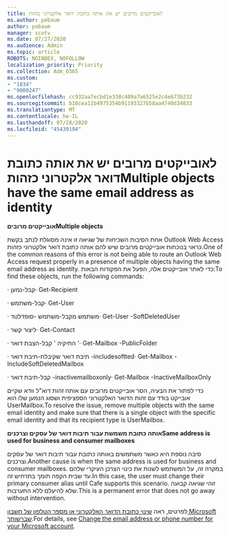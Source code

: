 ```yaml
---
title: לאובייקטים מרובים יש את אותה כתובת דואר אלקטרוני כזהות
ms.author: pebaum
author: pebaum
manager: scotv
ms.date: 07/27/2020
ms.audience: Admin
ms.topic: article
ROBOTS: NOINDEX, NOFOLLOW
localization_priority: Priority
ms.collection: Adm_O365
ms.custom:
- "1834"
- "9000247"
ms.openlocfilehash: cc932aa7ecbd1e338c409a7a6525e2c4e673b232
ms.sourcegitcommit: b10cea11b4975354b91193327b58aa4740d34833
ms.translationtype: MT
ms.contentlocale: he-IL
ms.lasthandoff: 07/28/2020
ms.locfileid: "45439194"
---
```

# <a name="multiple-objects-have-the-same-email-address-as-identity"></a><span data-ttu-id="def18-102">לאובייקטים מרובים יש את אותה כתובת דואר אלקטרוני כזהות</span><span class="sxs-lookup"><span data-stu-id="def18-102">Multiple objects have the same email address as identity</span></span>

<span data-ttu-id="def18-103">**אובייקטים מרובים**</span><span class="sxs-lookup"><span data-stu-id="def18-103">**Multiple objects**</span></span>

<span data-ttu-id="def18-104">אחת הסיבות השכיחות של שגיאה זו אינה מסוגלת לנתב בקשת Outlook Web Access כראוי בנוכחות אובייקטים מרובים שיש להם אותה כתובת דואר אלקטרוני כזהות.</span><span class="sxs-lookup"><span data-stu-id="def18-104">One of the common reasons of this error is not being able to route an Outlook Web Access request properly in a presence of multiple objects having the same email address as identity.</span></span> <span data-ttu-id="def18-105">כדי לאתר אובייקטים אלה, הפעל את הפקודות הבאות:</span><span class="sxs-lookup"><span data-stu-id="def18-105">To find these objects, run the following commands:</span></span>

<span data-ttu-id="def18-106">· קבל-נמען<email address></span><span class="sxs-lookup"><span data-stu-id="def18-106">· Get-Recipient <email address></span></span>

<span data-ttu-id="def18-107">· קבל-משתמש<email address></span><span class="sxs-lookup"><span data-stu-id="def18-107">· Get-User <email address></span></span>

<span data-ttu-id="def18-108">· משתמש מקבל-משתמש <email address> -סופדלטד</span><span class="sxs-lookup"><span data-stu-id="def18-108">· Get-User <email address> -SoftDeletedUser</span></span>

<span data-ttu-id="def18-109">· ליצור קשר<email address></span><span class="sxs-lookup"><span data-stu-id="def18-109">· Get-Contact <email address></span></span>

<span data-ttu-id="def18-110">· התיקיה ' קבל-הצבת דואר <email address> '</span><span class="sxs-lookup"><span data-stu-id="def18-110">· Get-Mailbox <email address> -PublicFolder</span></span>

<span data-ttu-id="def18-111">· תיבת דואר שקיבלת-תיבת דואר <email address> -includesoftted</span><span class="sxs-lookup"><span data-stu-id="def18-111">· Get-Mailbox <email address> -IncludeSoftDeletedMailbox</span></span>

<span data-ttu-id="def18-112">· קבל-תיבת דואר <email address> -inactivemailboxonly</span><span class="sxs-lookup"><span data-stu-id="def18-112">· Get-Mailbox <email address> -InactiveMailboxOnly</span></span>

<span data-ttu-id="def18-113">כדי לפתור את הבעיה, הסר אובייקטים מרובים עם אותה זהות דוא"ל וודא שקיים אובייקט בודד עם זהות הדואר האלקטרוני הספציפית ושסוג הנמען שלו הוא UserMailbox.</span><span class="sxs-lookup"><span data-stu-id="def18-113">To resolve the issue, remove multiple objects with the same email identity and make sure that there is a single object with the specific email identity and that its recipient type is UserMailbox.</span></span>

<span data-ttu-id="def18-114">**אותה כתובת משמשת עבור תיבות דואר של עסקים וצרכנים**</span><span class="sxs-lookup"><span data-stu-id="def18-114">**Same address is used for business and consumer mailboxes**</span></span>

<span data-ttu-id="def18-115">סיבה נוספת היא כאשר משתמשים באותה כתובת עבור תיבות דואר של עסקים וצרכנים.</span><span class="sxs-lookup"><span data-stu-id="def18-115">Another cause is when the same address is used for business and consumer mailboxes.</span></span> <span data-ttu-id="def18-116">במקרה זה, על המשתמש לשנות את כינוי הצרכן העיקרי שלהם עד שבית הקפה תומך בתרחיש זה.</span><span class="sxs-lookup"><span data-stu-id="def18-116">In this case, the user must change their primary consumer alias until Cafe supports this scenario.</span></span> <span data-ttu-id="def18-117">זוהי שגיאה קבועה שלא להיעלם ללא התערבות.</span><span class="sxs-lookup"><span data-stu-id="def18-117">This is a permanent error that does not go away without intervention.</span></span>

<span data-ttu-id="def18-118">לפרטים, ראה [שינוי כתובת הדואר האלקטרוני או מספר הטלפון של חשבון Microsoft שברשותך](https://support.microsoft.com/help/11545/microsoft-account-rename-your-personal-account).</span><span class="sxs-lookup"><span data-stu-id="def18-118">For details, see [Change the email address or phone number for your Microsoft account](https://support.microsoft.com/help/11545/microsoft-account-rename-your-personal-account).</span></span>